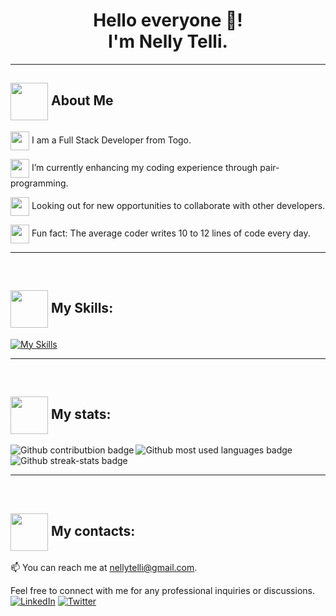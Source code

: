 # <h1 align="center">Hello everyone 👋! <br /> I'm Nelly Telli.</h1>

---

## <img align="center" src="https://media.giphy.com/media/v1.Y2lkPTc5MGI3NjExZmMxYWI2MzZiMmQxZWRhNzA0OWRhODk4OGU0OTZlODJjMGQwYTU0NCZjdD1z/paTz7UZbPfTZFRYnnB/giphy.gif" width="60"> About Me
<p><img align="center" src="https://media.giphy.com/media/v1.Y2lkPTc5MGI3NjExZmMxYWI2MzZiMmQxZWRhNzA0OWRhODk4OGU0OTZlODJjMGQwYTU0NCZjdD1z/UVG0BN8TOMKkPOJS6e/giphy.gif" width="30"> I am a Full Stack Developer from Togo.</p>
<p><img align="center" src="https://media.giphy.com/media/v1.Y2lkPTc5MGI3NjExZmMxYWI2MzZiMmQxZWRhNzA0OWRhODk4OGU0OTZlODJjMGQwYTU0NCZjdD1z/f7Yl50km2i3Mo3oSe6/giphy.gif" width="30"> I’m currently enhancing my coding experience through pair-programming.</p>
<p><img align="center" src="https://media.giphy.com/media/v1.Y2lkPTc5MGI3NjExZmMxYWI2MzZiMmQxZWRhNzA0OWRhODk4OGU0OTZlODJjMGQwYTU0NCZjdD1z/FkdU6Or6txxpPdOsL8/giphy.gif" width="30"> Looking out for new opportunities to collaborate with other developers.</p>
<p><img align="center" src="https://media.giphy.com/media/v1.Y2lkPTc5MGI3NjExZmMxYWI2MzZiMmQxZWRhNzA0OWRhODk4OGU0OTZlODJjMGQwYTU0NCZjdD1z/uproGa8t6xLAeyebCr/giphy.gif" width="30"> Fun fact: The average coder writes 10 to 12 lines of code every day.</p>

---
<br>

## <img align="center" src="https://media.giphy.com/media/v1.Y2lkPTc5MGI3NjExZmMxYWI2MzZiMmQxZWRhNzA0OWRhODk4OGU0OTZlODJjMGQwYTU0NCZjdD1z/VDdh2wgmzsXAc7FCd7/giphy.gif" width="60"> My Skills:


[![My Skills](https://skillicons.dev/icons?i=html,css,sass,bootstrap,tailwindcss,javascript,react,webpack,mysql,ps,&perline=15)](https://skillicons.dev)

---
<br>

## <img align="center" src="https://media.giphy.com/media/v1.Y2lkPTc5MGI3NjExZmMxYWI2MzZiMmQxZWRhNzA0OWRhODk4OGU0OTZlODJjMGQwYTU0NCZjdD1z/RVWSqOsgDAq0W3051o/giphy.gif" width="60"> My stats: <br>
<img align="left" src="https://github-readme-stats.vercel.app/api?username=lily4178993&theme=react&hide_border=true&include_all_commits=false&count_private=true" alt="Github contributbion badge" width="auto">
<img align="left" src="https://github-readme-stats.vercel.app/api/top-langs/?username=lily4178993&theme=react&hide_border=true&include_all_commits=false&count_private=true&layout=compact" alt="Github most used languages badge" width="auto">
<img align="none" src="https://github-readme-streak-stats.herokuapp.com/?user=lily4178993&theme=react&hide_border=true" alt="Github streak-stats badge" width="auto">

---
<br>

## <img align="center" src="https://media.giphy.com/media/v1.Y2lkPTc5MGI3NjExZmMxYWI2MzZiMmQxZWRhNzA0OWRhODk4OGU0OTZlODJjMGQwYTU0NCZjdD1z/eJI3szMKzUWbaALqcn/giphy.gif" width="60"> My contacts: <br>
📫 You can reach me at nellytelli@gmail.com.

Feel free to connect with me for any professional inquiries or discussions.
[![LinkedIn](https://img.shields.io/badge/LinkedIn-%230077B5.svg?logo=linkedin&logoColor=white)](https://www.linkedin.com/in/nelly-t-330414266/)
[![Twitter](https://img.shields.io/badge/Twitter-%231DA1F2.svg?logo=Twitter&logoColor=white)](https://twitter.com/@nelly_telli) 

